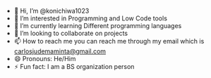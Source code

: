 - 👋 Hi, I’m @konichiwa1023
- 👀 I’m interested in Programming and Low Code tools 
- 🌱 I’m currently learning Different programming languages 
- 💞️ I’m looking to collaborate on projects 
- 📫 How to reach me you can reach me through my email which is carlosjudemaminta@gmail.com 
- 😄 Pronouns:  He/Him 
- ⚡ Fun fact: I am a BS organization person 

<!---
konichiwa1023/konichiwa1023 is a ✨ special ✨ repository because its `README.md` (this file) appears on your GitHub profile.
You can click the Preview link to take a look at your changes.
--->
